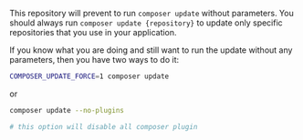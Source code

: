 This repository will prevent to run `composer update` without parameters. You should always run `composer update {repository}` to update only specific repositories that you use in your application.

If you know what you are doing and still want to run the update without any parameters, then you have two ways to do it:

```bash
COMPOSER_UPDATE_FORCE=1 composer update
```

or 

```bash
composer update --no-plugins

# this option will disable all composer plugin
```

